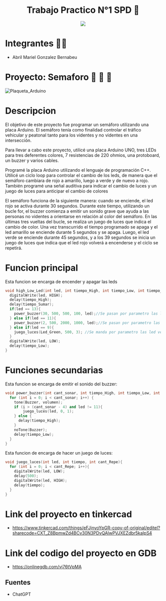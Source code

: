 <h1 align= "center">Trabajo Practico N°1 SPD 🤖</h1>

<p align="center">
   <img src= "https://user-images.githubusercontent.com/131720798/234136882-1d2f7633-e589-464f-85e3-a03955c779ee.jpg" />
</p>

# Integrantes 👩‍🎓 
- Abril Mariel Gonzalez Bernabeu

# Proyecto: Semaforo 🚦 🚦 🚦 
![Plaqueta_Arduino](https://user-images.githubusercontent.com/131720798/234137513-a1cdb3da-d713-4e2f-8134-00bdde433fa4.png)

# Descripcion 
El objetivo de este proyecto fue programar un semáforo utilizando una placa Arduino. El semáforo tenía como finalidad controlar el tráfico vehicular y peatonal tanto para los videntes y no videntes en una intersección.

Para llevar a cabo este proyecto, utilicé una placa Arduino UNO, tres LEDs para tres deferentes colores, 7 resistencias de 220 ohmios, una protoboard, un buzzer y varios cables.

Programé la placa Arduino utilizando el lenguaje de programación C++. Utilicé un ciclo loop para controlar el cambio de los leds, de manera que el semáforo cambiara de rojo a amarillo, luego a verde y de nuevo a rojo. También programé una señal auditiva para indicar el cambio de luces y un juego de luces para anticipar el cambio de colores

El semáforo funciona de la siguiente manera: cuando se enciende, el led rojo se activa durante 30 segundos. Durante este tiempo, utilizando un bucle for, el buzzer comienza a emitir un sonido grave que ayuda a las personas no videntes a orientarse en relación al color del semáforo. En las últimas tres vueltas del bucle, se realiza un juego de luces que indica el cambio de color. Una vez transcurrido el tiempo programado se apaga y el led amarillo se enciende durante 5 segundos y se apaga. Luego, el led verde se enciende durante 45 segundos, y a los 39 segundos se inicia un juego de luces que indica que el led rojo volverá a encenderse y el ciclo se repetirá.

# Funcion principal
Esta funcion se encarga de encender y apagar las leds
```c++
void high_Low_Led(int led, int tiempo_High, int tiempo_Low, int tiempo_Sumar){
  digitalWrite(led, HIGH);
  delay(tiempo_High);
  delay(tiempo_Sumar);
  if(led == 13){
  	power_buzzer(30, 500, 500, 100, led);//Se pasan por parametro las led rojas para emitir sonido
  } else if(led == 11){
    power_buzzer(2, 500, 2000, 1000, led);//Se pasan por parametro las led amarillas para emitir sonido
  } else if(led == 9){
    juego_luces(Led_Green, 500, 3); //Se manda por parametro las led verdes para producir el juego de luces
  }
  digitalWrite(led, LOW);
  delay(tiempo_Low); 
}
```
# Funciones secundarias
Esta funcion se encarga de emitir el sonido del buzzer:
```c++
void power_buzzer(int cant_sonar, int tiempo_High, int tiempo_Low, int volumen, int led){
  for (int i = 0; i < cant_sonar; i++) {
  	tone(Buzzer, volumen);
    if (i > (cant_sonar - 4) and led != 11){
    	juego_luces(led, 0, 1); 
    } else {
      delay(tiempo_High);
    }
  	noTone(Buzzer);
    delay(tiempo_Low);
  }
}
```
Esta funcion de encarga de hacer un juego de luces:
```c++
void juego_luces(int led, int tiempo, int cant_Repe){
  for (int i = 0; i < cant_Repe; i++){
  	digitalWrite(led, LOW);
  	delay(500);
  	digitalWrite(led, HIGH);
  	delay(tiempo);   
  }
}
```
# Link del proyecto en tinkercad

- https://www.tinkercad.com/things/eFJjnyoYpGR-copy-of-original/editel?sharecode=CXT_Z8BpmwZd4BCv30N3PDvQAlwPVJXEZdbr5kalpS4

# Link del codigo del proyecto en GDB

- https://onlinegdb.com/vj76tVpMA

## Fuentes
- ChatGPT
